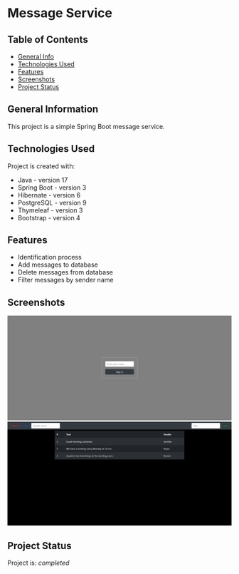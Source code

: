 # Message Service

[//]: # (> Outline a brief description of your project.)
[//]: # (> Live demo [_here_]&#40;https://www.example.com&#41;. <!-- If you have the project hosted somewhere, include the link here. -->)

## Table of Contents
* [General Info](#general-information)
* [Technologies Used](#technologies-used)
* [Features](#features)
* [Screenshots](#screenshots)
* [Project Status](#project-status)


## General Information
This project is a simple Spring Boot message service. 


## Technologies Used
Project is created with:

- Java - version 17
- Spring Boot - version 3
- Hibernate - version 6
- PostgreSQL - version 9
- Thymeleaf - version 3
- Bootstrap - version 4


## Features
- Identification process
- Add messages to database
- Delete messages from database
- Filter messages by sender name


## Screenshots
![Example screenshot](./img/1.png)
![Example screenshot](./img/2.png)



## Project Status
Project is: _completed_ 





